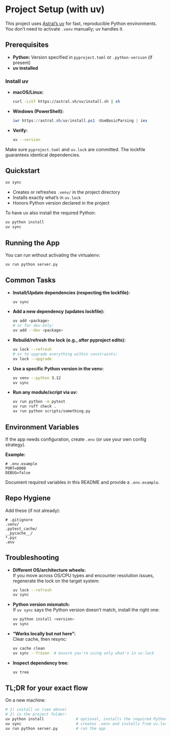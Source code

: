 # Project Setup (with uv)

This project uses [Astral’s uv](https://github.com/astral-sh/uv) for fast, reproducible Python environments. You don’t need to activate `.venv` manually; uv handles it.

## Prerequisites

- **Python:** Version specified in `pyproject.toml` or `.python-version` (if present)
- **uv installed**

### Install uv

- **macOS/Linux:**  
    ```sh
    curl -LsSf https://astral.sh/uv/install.sh | sh
    ```
- **Windows (PowerShell):**  
    ```powershell
    iwr https://astral.sh/uv/install.ps1 -UseBasicParsing | iex
    ```
- **Verify:**  
    ```sh
    uv --version
    ```

Make sure `pyproject.toml` and `uv.lock` are committed. The lockfile guarantees identical dependencies.

## Quickstart

```sh
uv sync
```
- Creates or refreshes `.venv/` in the project directory
- Installs exactly what’s in `uv.lock`
- Honors Python version declared in the project

To have uv also install the required Python:
```sh
uv python install
uv sync
```

## Running the App

You can run without activating the virtualenv:
```sh
uv run python server.py
```

## Common Tasks

- **Install/Update dependencies (respecting the lockfile):**
    ```sh
    uv sync
    ```
- **Add a new dependency (updates lockfile):**
    ```sh
    uv add <package>
    # or for dev-only:
    uv add --dev <package>
    ```
- **Rebuild/refresh the lock (e.g., after pyproject edits):**
    ```sh
    uv lock --refresh
    # or to upgrade everything within constraints:
    uv lock --upgrade
    ```
- **Use a specific Python version in the venv:**
    ```sh
    uv venv --python 3.12
    uv sync
    ```
- **Run any module/script via uv:**
    ```sh
    uv run python -m pytest
    uv run ruff check .
    uv run python scripts/something.py
    ```

## Environment Variables

If the app needs configuration, create `.env` (or use your own config strategy).

**Example:**
```env
# .env.example
PORT=8000
DEBUG=false
```
Document required variables in this README and provide a `.env.example`.

## Repo Hygiene

Add these (if not already):

```gitignore
# .gitignore
.venv/
.pytest_cache/
__pycache__/
*.pyc
.env
```

## Troubleshooting

- **Different OS/architecture wheels:**  
    If you move across OS/CPU types and encounter resolution issues, regenerate the lock on the target system:
    ```sh
    uv lock --refresh
    uv sync
    ```

- **Python version mismatch:**  
    If `uv sync` says the Python version doesn’t match, install the right one:
    ```sh
    uv python install <version>
    uv sync
    ```

- **“Works locally but not here”:**  
    Clear cache, then resync:
    ```sh
    uv cache clean
    uv sync --frozen  # ensure you're using only what's in uv.lock
    ```

- **Inspect dependency tree:**
    ```sh
    uv tree
    ```

## TL;DR for your exact flow

On a new machine:

```sh
# 1) install uv (see above)
# 2) in the project folder:
uv python install              # optional, installs the required Python
uv sync                        # creates .venv and installs from uv.lock
uv run python server.py        # run the app
```